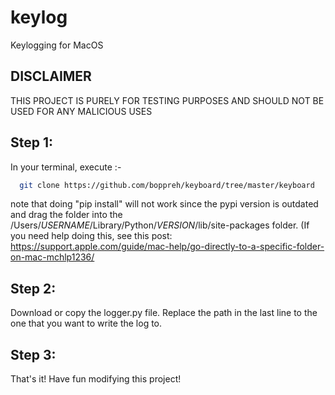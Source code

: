 # keylog
Keylogging for MacOS

## **DISCLAIMER**
  THIS PROJECT IS PURELY FOR TESTING PURPOSES AND SHOULD NOT BE USED FOR ANY MALICIOUS USES

## Step 1:
In your terminal, execute :-
```bash
  git clone https://github.com/boppreh/keyboard/tree/master/keyboard
```
note that doing "pip install" will not work since the pypi version is outdated
and drag the folder into the /Users/*USERNAME*/Library/Python/*VERSION*/lib/site-packages folder. (If you need help doing this, see this post: https://support.apple.com/guide/mac-help/go-directly-to-a-specific-folder-on-mac-mchlp1236/

## Step 2:
Download or copy the logger.py file.
Replace the path in the last line to the one that you want to write the log to.

## Step 3:
That's it! Have fun modifying this project!
